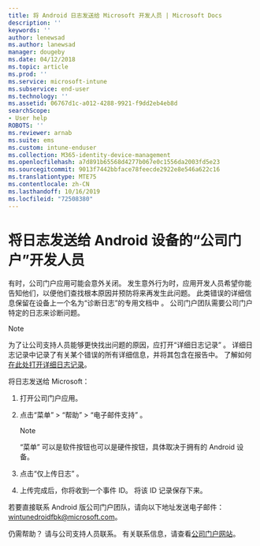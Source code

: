 ```yaml
---
title: 将 Android 日志发送给 Microsoft 开发人员 | Microsoft Docs
description: ''
keywords: ''
author: lenewsad
ms.author: lanewsad
manager: dougeby
ms.date: 04/12/2018
ms.topic: article
ms.prod: ''
ms.service: microsoft-intune
ms.subservice: end-user
ms.technology: ''
ms.assetid: 06767d1c-a012-4288-9921-f9dd2eb4eb8d
searchScope:
- User help
ROBOTS: ''
ms.reviewer: arnab
ms.suite: ems
ms.custom: intune-enduser
ms.collection: M365-identity-device-management
ms.openlocfilehash: a7d891b65568d4277b067e0c1556da2003fd5e23
ms.sourcegitcommit: 9013f7442bbface78feecde2922e8e546a622c16
ms.translationtype: MTE75
ms.contentlocale: zh-CN
ms.lasthandoff: 10/16/2019
ms.locfileid: "72508380"
---
```

# <a name="send-logs-to-the-company-portal-developers-for-android-devices"></a>将日志发送给 Android 设备的“公司门户”开发人员

有时，公司门户应用可能会意外关闭。 发生意外行为时，应用开发人员希望你能告知他们，以便他们查找根本原因并预防将来再发生此问题。 此类错误的详细信息保留在设备上一个名为“诊断日志”的专用文档中  。 公司门户团队需要公司门户特定的日志来诊断问题。

> [!Note]
> 为了让公司支持人员能够更快找出问题的原因，应打开“详细日志记录”  。 详细日志记录中记录了有关某个错误的所有详细信息，并将其包含在报告中。 了解如何[在此处打开详细日志记录](use-verbose-logging-to-help-your-it-administrator-fix-device-issues-android.md)。 

将日志发送给 Microsoft：

1. 打开公司门户应用。

2. 点击“菜单” > “帮助” > “电子邮件支持”    。

    > [!NOTE]
    > “菜单”  可以是软件按钮也可以是硬件按钮，具体取决于拥有的 Android 设备。

3. 点击“仅上传日志”  。

4. 上传完成后，你将收到一个事件 ID。 将该 ID 记录保存下来。

若要直接联系 Android 版公司门户团队，请向以下地址发送电子邮件：<a href="mailto:wintunedroidfbk@microsoft.com?subject=Send logs to Microsoft&body=Describe the issue you are having.">wintunedroidfbk@microsoft.com</a>。 

仍需帮助？ 请与公司支持人员联系。 有关联系信息，请查看[公司门户网站](https://go.microsoft.com/fwlink/?linkid=2010980)。
